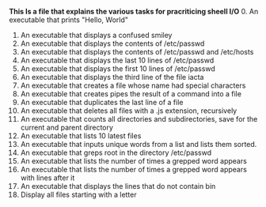 __This Is a file that explains the various tasks for pracriticing  sheell I/O__
0. An executable that prints "Hello, World"
1.  An executable that displays a confused smiley
2. An executable that displays the contents of /etc/passwd
3. An executable that displays the contents of /etc/passwd and /etc/hosts
4. An executable that displays the last 10 lines of /etc/passwd
5. An executable that displays the first 10 lines of /etc/passwd
6. An executable that displays the third line of the file iacta
7. An executable that creates a file whose name had special characters
8. An executable that creates pipes the result of a command into a file
9. An executable that duplicates the last line of a file
10. An executable that deletes all files with a .js extension, recursively
11. An executable that counts all directories and subdirectories, save for the current and parent directory
12. An executable that lists 10 latest files
13. An executable that inputs unique words from a list and lists them sorted.
14. An executable that greps root in the directory  /etc/passwd
15. An executable that lists the number of times a grepped word appears
16. An executable that lists the number of times a grepped word appears with lines after it
17. An executable that displays the lines that do not contain bin
18. Display all files starting with a letter
